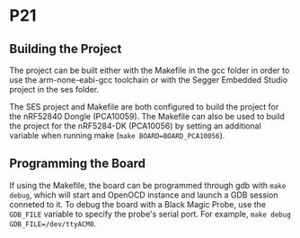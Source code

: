 # P21

## Building the Project

The project can be built either with the Makefile in the gcc folder in order to
use the arm-none-eabi-gcc toolchain or with the Segger Embedded Studio project
in the ses folder.

The SES project and Makefile are both configured to build the project for the
nRF52840 Dongle (PCA10059). The Makefile can also be used to build the project 
for the nRF5284-DK (PCA10056) by setting an additional variable when running
make (`make BOARD=BOARD_PCA10056`).

## Programming the Board

If using the Makefile, the board can be programmed through gdb with
`make debug`, which will start and OpenOCD instance and launch a GDB session
conneted to it. To debug the board with a Black Magic Probe, use the `GDB_FILE`
variable to specify the probe's serial port. For example,
`make debug GDB_FILE=/dev/ttyACM0`.

